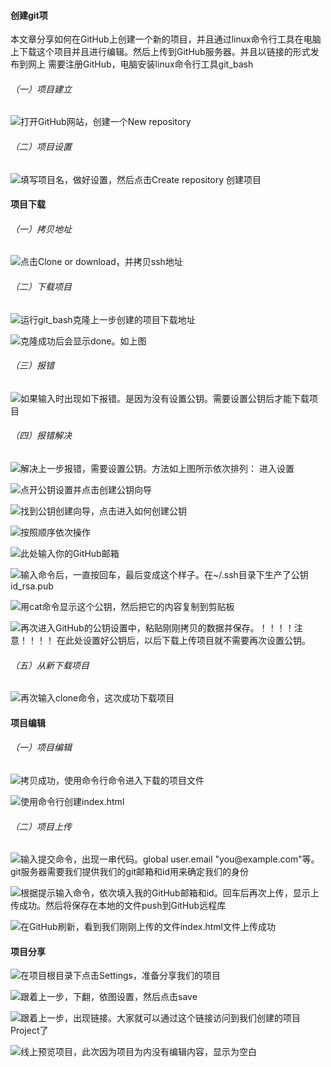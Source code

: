 #### 创建git项
本文章分享如何在GitHub上创建一个新的项目，并且通过linux命令行工具在电脑上下载这个项目并且进行编辑。然后上传到GitHub服务器。并且以链接的形式发布到网上
需要注册GitHub，电脑安装linux命令行工具git_bash
###### （一）项目建立

![打开GitHub网站，创建一个New repository](http://upload-images.jianshu.io/upload_images/6992621-d4ba604e995a4d23.png?imageMogr2/auto-orient/strip%7CimageView2/2/w/1240)

###### （二）项目设置


![填写项目名，做好设置，然后点击Create repository 创建项目](http://upload-images.jianshu.io/upload_images/6992621-b332dea9d084923f.png?imageMogr2/auto-orient/strip%7CimageView2/2/w/1240)


####  项目下载
######  （一）拷贝地址

![点击Clone or download，并拷贝ssh地址](http://upload-images.jianshu.io/upload_images/6992621-eee192d2ab6f2b68.png?imageMogr2/auto-orient/strip%7CimageView2/2/w/1240)

######  （二）下载项目



![运行git_bash克隆上一步创建的项目下载地址](http://upload-images.jianshu.io/upload_images/6992621-84030eb61be3230c.png?imageMogr2/auto-orient/strip%7CimageView2/2/w/1240)


![克隆成功后会显示done。如上图 ](http://upload-images.jianshu.io/upload_images/6992621-34b75d9720db888c.png?imageMogr2/auto-orient/strip%7CimageView2/2/w/1240)

###### （三）报错
 
![如果输入时出现如下报错。是因为没有设置公钥。需要设置公钥后才能下载项目 ](http://upload-images.jianshu.io/upload_images/6992621-d5b0c48ae0d6df9a.png?imageMogr2/auto-orient/strip%7CimageView2/2/w/1240)
###### （四）报错解决

![解决上一步报错，需要设置公钥。方法如上图所示依次排列：
进入设置](http://upload-images.jianshu.io/upload_images/6992621-f944f11832c64310.png?imageMogr2/auto-orient/strip%7CimageView2/2/w/1240)


![点开公钥设置并点击创建公钥向导](http://upload-images.jianshu.io/upload_images/6992621-83e18b3f47bb187b.png?imageMogr2/auto-orient/strip%7CimageView2/2/w/1240)

![找到公钥创建向导，点击进入如何创建公钥](http://upload-images.jianshu.io/upload_images/6992621-511fc3bc2a59ae76.png?imageMogr2/auto-orient/strip%7CimageView2/2/w/1240)


![按照顺序依次操作](http://upload-images.jianshu.io/upload_images/6992621-992cde7f06b850e5.png?imageMogr2/auto-orient/strip%7CimageView2/2/w/1240)


![此处输入你的GitHub邮箱](http://upload-images.jianshu.io/upload_images/6992621-42ad69d66826cb70.png?imageMogr2/auto-orient/strip%7CimageView2/2/w/1240)


![输入命令后，一直按回车，最后变成这个样子。在~/.ssh目录下生产了公钥id_rsa.pub](http://upload-images.jianshu.io/upload_images/6992621-4d25cdef732bbe0c.png?imageMogr2/auto-orient/strip%7CimageView2/2/w/1240)


![用cat命令显示这个公钥，然后把它的内容复制到剪贴板](http://upload-images.jianshu.io/upload_images/6992621-72653990004cb170.png?imageMogr2/auto-orient/strip%7CimageView2/2/w/1240)



![再次进入GitHub的公钥设置中，粘贴刚刚拷贝的数据并保存。！！！！注意！！！！
在此处设置好公钥后，以后下载上传项目就不需要再次设置公钥。](http://upload-images.jianshu.io/upload_images/6992621-c1838e80e747f540.png?imageMogr2/auto-orient/strip%7CimageView2/2/w/1240)




###### （五）从新下载项目

![再次输入clone命令，这次成功下载项目](http://upload-images.jianshu.io/upload_images/6992621-18bb35de2effe552.png?imageMogr2/auto-orient/strip%7CimageView2/2/w/1240)

#### 项目编辑
###### （一）项目编辑

![拷贝成功，使用命令行命令进入下载的项目文件](http://upload-images.jianshu.io/upload_images/6992621-0bb1764f61cd5c5b.png?imageMogr2/auto-orient/strip%7CimageView2/2/w/1240)


![使用命令行创建index.html](http://upload-images.jianshu.io/upload_images/6992621-10b5feef209cd2cf.png?imageMogr2/auto-orient/strip%7CimageView2/2/w/1240)


###### （二）项目上传

![输入提交命令，出现一串代码。global user.email "you@example.com"等。git服务器需要我们提供我们的git邮箱和id用来确定我们的身份](http://upload-images.jianshu.io/upload_images/6992621-a7937ac50544d35e.png?imageMogr2/auto-orient/strip%7CimageView2/2/w/1240)




![根据提示输入命令，依次填入我的GitHub邮箱和id。回车后再次上传，显示上传成功。然后将保存在本地的文件push到GitHub远程库](http://upload-images.jianshu.io/upload_images/6992621-1af1b49fc61e9b08.png?imageMogr2/auto-orient/strip%7CimageView2/2/w/1240)

![在GitHub刷新，看到我们刚刚上传的文件index.html文件上传成功](http://upload-images.jianshu.io/upload_images/6992621-01d087807fe63a3e.png?imageMogr2/auto-orient/strip%7CimageView2/2/w/1240)


#### 项目分享



![在项目根目录下点击Settings，准备分享我们的项目](http://upload-images.jianshu.io/upload_images/6992621-4446589d16df94b5.png?imageMogr2/auto-orient/strip%7CimageView2/2/w/1240)


![跟着上一步，下翻，依图设置，然后点击save](http://upload-images.jianshu.io/upload_images/6992621-864e5cd754812445.png?imageMogr2/auto-orient/strip%7CimageView2/2/w/1240)


![跟着上一步，出现链接。大家就可以通过这个链接访问到我们创建的项目Project了](http://upload-images.jianshu.io/upload_images/6992621-55a8041cc1d3312c.png?imageMogr2/auto-orient/strip%7CimageView2/2/w/1240)


![线上预览项目，此次因为项目为内没有编辑内容，显示为空白](http://upload-images.jianshu.io/upload_images/6992621-ac745fdc6dbab622.png?imageMogr2/auto-orient/strip%7CimageView2/2/w/1240)